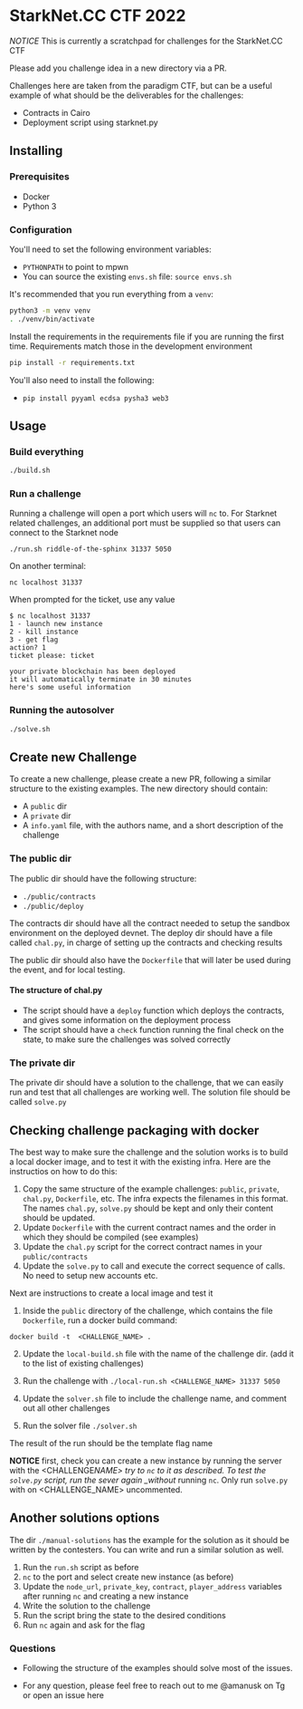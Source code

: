 # StarkNet.CC CTF 2022

_NOTICE_ This is currently a scratchpad for challenges for the StarkNet.CC CTF

Please add you challenge idea in a new directory via a PR.

Challenges here are taken from the paradigm CTF, but can be a useful example of what should be the deliverables for the challenges:

- Contracts in Cairo
- Deployment script using starknet.py

## Installing

### Prerequisites

- Docker
- Python 3

### Configuration

You'll need to set the following environment variables:

- `PYTHONPATH` to point to mpwn
- You can source the existing `envs.sh` file: `source envs.sh`

It's recommended that you run everything from a `venv`:

```bash
python3 -m venv venv
. ./venv/bin/activate
```

Install the requirements in the requirements file if you are running the first time.
Requirements match those in the development environment

```bash
pip install -r requirements.txt
```

You'll also need to install the following:

- `pip install pyyaml ecdsa pysha3 web3`

## Usage

### Build everything

```bash
./build.sh
```

### Run a challenge

Running a challenge will open a port which users will `nc` to. For Starknet related
challenges, an additional port must be supplied so that users can connect to the Starknet
node

```
./run.sh riddle-of-the-sphinx 31337 5050
```

On another terminal:

```
nc localhost 31337
```

When prompted for the ticket, use any value

```
$ nc localhost 31337
1 - launch new instance
2 - kill instance
3 - get flag
action? 1
ticket please: ticket

your private blockchain has been deployed
it will automatically terminate in 30 minutes
here's some useful information
```

### Running the autosolver

```bash
./solve.sh
```

## Create new Challenge

To create a new challenge, please create a new PR, following a similar structure to the existing examples.
The new directory should contain:

- A `public` dir
- A `private` dir
- A `info.yaml` file, with the authors name, and a short description of the challenge

### The public dir

The public dir should have the following structure:

- `./public/contracts`
- `./public/deploy`

The contracts dir should have all the contract needed to setup the sandbox environment on the deployed devnet.
The deploy dir should have a file called `chal.py`, in charge of setting up the contracts and checking results

The public dir should also have the `Dockerfile` that will later be used during the event, and for local testing.

#### The structure of chal.py

- The script should have a `deploy` function which deploys the contracts, and gives some information on the deployment process
- The script should have a `check` function running the final check on the state, to make sure the challenges was solved correctly

### The private dir

The private dir should have a solution to the challenge, that we can easily run and test that all challenges are working well. The solution file should be called `solve.py`

## Checking challenge packaging with docker

The best way to make sure the challenge and the solution works is to build a local docker image, and to test it with the existing infra. Here are the instructios on how to do this:

1. Copy the same structure of the example challenges: `public`, `private`, `chal.py`, `Dockerfile`, etc. The infra expects the filenames in this format. The names `chal.py`, `solve.py` should be kept and only their content should be updated.
2. Update `Dockerfile` with the current contract names and the order in which they should be compiled (see examples)
3. Update the `chal.py` script for the correct contract names in your `public/contracts`
4. Update the `solve.py` to call and execute the correct sequence of calls. No need to setup new accounts etc.

Next are instructions to create a local image and test it

1. Inside the `public` directory of the challenge, which contains the file `Dockerfile`, run a docker build command:

```
docker build -t  <CHALLENGE_NAME> .
```

2. Update the `local-build.sh` file with the name of the challenge dir. (add it to the list of existing challenges)

3. Run the challenge with `./local-run.sh <CHALLENGE_NAME> 31337 5050`

4. Update the `solver.sh` file to include the challenge name, and comment out all other challenges

5. Run the solver file `./solver.sh`

The result of the run should be the template flag name

**NOTICE** first, check you can create a new instance by running the server with the <CHALLENGE*NAME> try to `nc` to it as described. To test the `solve.py` script, run the sever again \_without* running `nc`. Only run `solve.py` with on <CHALLENGE_NAME> uncommented.

## Another solutions options

The dir `./manual-solutions` has the example for the solution as it should be written by the contesters.
You can write and run a similar solution as well.

1. Run the `run.sh` script as before
2. `nc` to the port and select create new instance (as before)
3. Update the `node_url`, `private_key`, `contract`, `player_address` variables after running `nc` and creating a new instance
4. Write the solution to the challenge
5. Run the script bring the state to the desired conditions
6. Run `nc` again and ask for the flag

### Questions

- Following the structure of the examples should solve most of the issues.

- For any question, please feel free to reach out to me @amanusk on Tg or open an issue here
